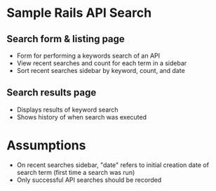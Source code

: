 # Sample Rails API Search

## Search form & listing page

* Form for performing a keywords search of an API
* View recent searches and count for each term in a sidebar
* Sort recent searches sidebar by keyword, count, and date

## Search results page

* Displays results of keyword search
* Shows history of when search was executed

# Assumptions

* On recent searches sidebar, "date" refers to initial creation date of search term (first time a search was run)
* Only successful API searches should be recorded
